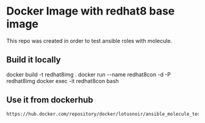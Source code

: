 # Docker Image with redhat8 base image 

This repo was created in order to test ansible roles with molecule.

## Build it locally

  docker build -t redhat8img .
  docker run --name redhat8con -d -P redhat8img
  docker exec -it redhat8con bash

## Use it from dockerhub

    https://hub.docker.com/repository/docker/lotusnoir/ansible_molecule_test_images:redhat8

